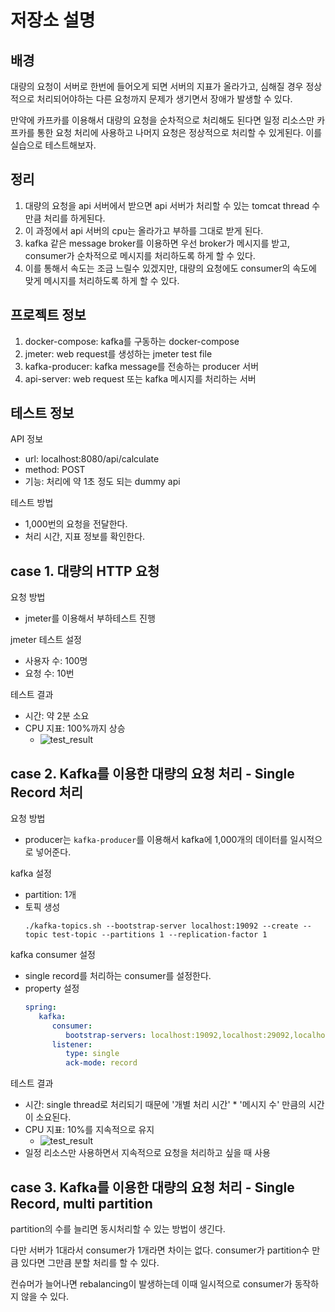 # 저장소 설명
## 배경
대량의 요청이 서버로 한번에 들어오게 되면 서버의 지표가 올라가고, 심해질 경우 정상적으로 처리되어야하는 다른 요청까지 문제가 생기면서 장애가 발생할 수 있다. 

만약에 카프카를 이용해서 대량의 요청을 순차적으로 처리해도 된다면 일정 리소스만 카프카를 통한 요청 처리에 사용하고 나머지 요청은 정상적으로 처리할 수 있게된다. 이를 실습으로 테스트해보자. 

## 정리
1. 대량의 요청을 api 서버에서 받으면 api 서버가 처리할 수 있는 tomcat thread 수 만큼 처리를 하게된다. 
2. 이 과정에서 api 서버의 cpu는 올라가고 부하를 그대로 받게 된다. 
3. kafka 같은 message broker를 이용하면 우선 broker가 메시지를 받고, consumer가 순차적으로 메시지를 처리하도록 하게 할 수 있다. 
4. 이를 통해서 속도는 조금 느릴수 있겠지만, 대량의 요청에도 consumer의 속도에 맞게 메시지를 처리하도록 하게 할 수 있다. 

## 프로젝트 정보
1. docker-compose: kafka를 구동하는 docker-compose
2. jmeter: web request를 생성하는 jmeter test file
3. kafka-producer: kafka message를 전송하는 producer 서버
4. api-server: web request 또는 kafka 메시지를 처리하는 서버

## 테스트 정보
API 정보 
- url: localhost:8080/api/calculate 
- method: POST
- 기능: 처리에 약 1초 정도 되는 dummy api

테스트 방법
- 1,000번의 요청을 전달한다. 
- 처리 시간, 지표 정보를 확인한다. 

## case 1. 대량의 HTTP 요청
요청 방법
- jmeter를 이용해서 부하테스트 진행

jmeter 테스트 설정
- 사용자 수: 100명
- 요청 수: 10번

테스트 결과
- 시간: 약 2분 소요
- CPU 지표: 100%까지 상승
   - ![test_result](/images/01.jemter-test-result.jpg)

## case 2. Kafka를 이용한 대량의 요청 처리 - Single Record 처리
요청 방법
- producer는 `kafka-producer`를 이용해서 kafka에 1,000개의 데이터를 일시적으로 넣어준다. 

kafka 설정
- partition: 1개
- 토픽 생성
   ```
   ./kafka-topics.sh --bootstrap-server localhost:19092 --create --topic test-topic --partitions 1 --replication-factor 1
   ```

kafka consumer 설정
- single record를 처리하는 consumer를 설정한다. 
- property 설정
   ```yaml
   spring:
      kafka:
         consumer:
            bootstrap-servers: localhost:19092,localhost:29092,localhost:39092
         listener:
            type: single
            ack-mode: record
   ```

테스트 결과
- 시간: single thread로 처리되기 때문에 '개별 처리 시간' * '메시지 수' 만큼의 시간이 소요된다.
- CPU 지표: 10%를 지속적으로 유지
   - ![test_result](/images/02.kafka-single-result.png)
- 일정 리소스만 사용하면서 지속적으로 요청을 처리하고 싶을 때 사용


## case 3. Kafka를 이용한 대량의 요청 처리 - Single Record, multi partition
partition의 수를 늘리면 동시처리할 수 있는 방법이 생긴다. 

다만 서버가 1대라서 consumer가 1개라면 차이는 없다. consumer가 partition수 만큼 있다면 그만큼 분할 처리를 할 수 있다. 

컨슈머가 늘어나면 rebalancing이 발생하는데 이때 일시적으로 consumer가 동작하지 않을 수 있다. 



